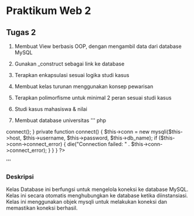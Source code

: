 # Praktikum Web 2
## Tugas 2
1. Membuat View berbasis OOP, dengan mengambil data dari database MySQL
2. Gunakan _construct sebagai link ke database
3. Terapkan enkapsulasi sesuai logika studi kasus
4. Membuat kelas turunan menggunakan konsep pewarisan
5. Terapkan polimorfisme untuk minimal 2 peran sesuai studi kasus
6. Studi kasus mahasiswa & nilai

1. Membuat database universitas
''' php
<?php
//Koneksi
class Database {
    private $host = 'localhost';
    private $db_name = 'universitas';
    private $username = 'root';
    private $password = '';
    public $conn;

    public function __construct() {
        $this->connect();
    }

    private function connect() {
        $this->conn = new mysqli($this->host, $this->username, $this->password, $this->db_name);
        if ($this->conn->connect_error) {
            die("Connection failed: " . $this->conn->connect_error);
        }
    }
}
?>
'''
### Deskripsi
Kelas Database ini berfungsi untuk mengelola koneksi ke database MySQL. Kelas ini secara otomatis menghubungkan ke database ketika diinstansiasi. Kelas ini menggunakan objek mysqli untuk melakukan koneksi dan memastikan koneksi berhasil.
